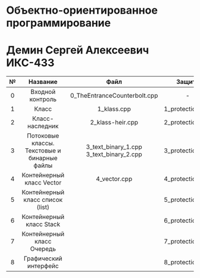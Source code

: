 # Объектно-ориентированное программирование
# Демин Сергей Алексеевич ИКС-433

|№|Название|Файл|Защита|Отчет|Балл|
|:-:|:-:|:-:|:-:|:-:|:-:|
|0|Входной контроль|0_TheEntranceCounterbolt.cpp|-|Не требуется|100|
|1|Класс|1_klass.cpp|1_protection.cpp|Лаб№1_Демин.pdf|100|
|2|Класс-наследник|2_klass-heir.cpp|2_protection.cpp|Лаб№2_Демин.pdf|100|
|3|Потоковые классы. Текстовые и бинарные файлы|3_text_binary_1.cpp 3_text_binary_2.cpp|3_protection.cpp|Лаб№3_Демин.pdf|0|
|4|Контейнерный класс Vector|4_vector.cpp|4_protection.cpp|Лаб№4_Демин.pdf|0|
|5|Контейнерный класс список (list)||5_protection.cpp|Лаб№5_Демин.pdf|0|
|6|Контейнерный класс Stack||6_protection.cpp|Лаб№6_Демин.pdf|0|
|7|Контейнерный класс Очередь||7_protection.cpp|Лаб№7_Демин.pdf|0|
|8|Графический интерфейс||8_protection.cpp|Лаб№8_Демин.pdf|0|


